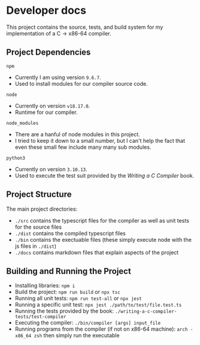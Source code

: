 # Developer docs

This project contains the source, tests, and build system for my implementation of a C -> x86-64 compiler.

## Project Dependencies

`npm`

- Currently I am using version `9.6.7`.
- Used to install modules for our compiler source code.

`node`

- Currently on version `v18.17.0`.
- Runtime for our compiler.

`node_modules`

- There are a hanful of node modules in this project.
- I tried to keep it down to a small number, but I can't help the fact that even these small few include many many sub modules.

`python3`

- Currently on version `3.10.13`.
- Used to execute the test suit provided by the _Writing a C Compiler_ book.

## Project Structure

The main project directories:

- `./src` contains the typescript files for the compiler as well as unit tests for the source files
- `./dist` contains the compiled typescript files
- `./bin` contains the exectuable files (these simply execute node with the js files in `./dist`)
- `./docs` contains markdown files that explain aspects of the project

## Building and Running the Project

- Installing libraries: `npm i`
- Build the project: `npm run build` or `npx tsc`
- Running all unit tests: `npm run test-all` or `npx jest`
- Running a specific unit test: `npx jest ./path/to/test/file.test.ts`
- Running the tests provided by the book: `./writing-a-c-compiler-tests/test-compiler`
- Executing the compiler: `./bin/compiler [args] input_file`
- Running programs from the compiler (if not on x86-64 machine): `arch -x86_64 zsh` then simply run the executable
